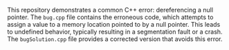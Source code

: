 This repository demonstrates a common C++ error: dereferencing a null pointer.  The `bug.cpp` file contains the erroneous code, which attempts to assign a value to a memory location pointed to by a null pointer. This leads to undefined behavior, typically resulting in a segmentation fault or a crash.  The `bugSolution.cpp` file provides a corrected version that avoids this error.